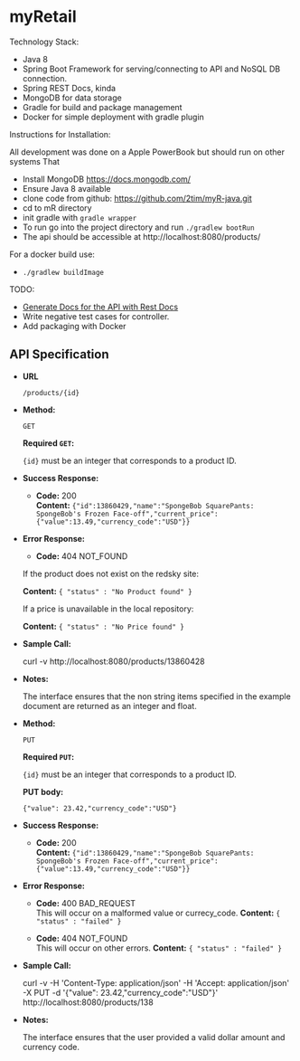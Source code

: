 # myRetail

Technology Stack:

  * Java 8
  * Spring Boot Framework for serving/connecting to API and NoSQL DB connection.
  * Spring REST Docs, kinda
  * MongoDB for data storage
  * Gradle for build and package management
  * Docker for simple deployment with gradle plugin


Instructions for Installation:

All development was done on a Apple PowerBook but should run on other systems That

  * Install MongoDB https://docs.mongodb.com/
  * Ensure Java 8 available
  * clone code from github: https://github.com/2tim/myR-java.git
  * cd to mR directory
  * init gradle with `gradle wrapper`
  * To run go into the project directory and run `./gradlew bootRun`
  * The api should be accessible at http://localhost:8080/products/
  
  For a docker build use:
  * `./gradlew buildImage`

TODO:

  * [Generate Docs for the API with Rest Docs](https://espressoprogrammer.com/spring-rest-docs-example-2/)
  * Write negative test cases for controller.
  * Add packaging with Docker

**API Specification**
----

* **URL**

  `/products/{id}`

* **Method:**


  `GET`


   **Required `GET`:**

   `{id}` must be an integer that corresponds to a product ID.

* **Success Response:**

  * **Code:** 200 <br />
    **Content:** `{"id":13860429,"name":"SpongeBob SquarePants: SpongeBob's Frozen Face-off","current_price":{"value":13.49,"currency_code":"USD"}}`

* **Error Response:**

  * **Code:** 404 NOT_FOUND <br />

  If the product does not exist on the redsky site: <br />

    **Content:** `{ "status" : "No Product found" }` <br />

  If a price is unavailable in the local repository: <br />

    **Content:** `{ "status" : "No Price found" }` <br />

* **Sample Call:**

  curl -v http://localhost:8080/products/13860428

* **Notes:**

  The interface ensures that the non string items specified in the example document are returned as an integer and float.

* **Method:**


  `PUT`


   **Required `PUT`:**

   `{id}` must be an integer that corresponds to a product ID.

   **PUT body:**

   `{"value": 23.42,"currency_code":"USD"}`

* **Success Response:**

  * **Code:** 200 <br />
    **Content:** `{"id":13860429,"name":"SpongeBob SquarePants: SpongeBob's Frozen Face-off","current_price":{"value":13.49,"currency_code":"USD"}}`

* **Error Response:**


  * **Code:** 400 BAD_REQUEST <br />
  This will occur on a malformed value or currecy_code.
    **Content:** `{ "status" : "failed" }`

  * **Code:** 404 NOT_FOUND <br />
  This will occur on other errors.
    **Content:** `{ "status" : "failed" }`


* **Sample Call:**

  curl -v -H 'Content-Type: application/json' -H 'Accept: application/json' -X PUT -d '{"value": 23.42,"currency_code":"USD"}' http://localhost:8080/products/138

* **Notes:**

  The interface ensures that the user provided a valid dollar amount and currency code.

